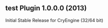 test Plugin 1.0.0.0 (2013)
---------------------------
Initial Stable Release for CryEngine (32/64 bit)
